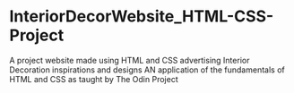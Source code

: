 # InteriorDecorWebsite_HTML-CSS-Project
A project website made using HTML and CSS advertising Interior Decoration inspirations and designs
AN application of the fundamentals of HTML and CSS as taught by The Odin Project
